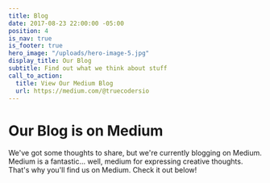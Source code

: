 ```yaml
---
title: Blog
date: 2017-08-23 22:00:00 -05:00
position: 4
is_nav: true
is_footer: true
hero_image: "/uploads/hero-image-5.jpg"
display_title: Our Blog
subtitle: Find out what we think about stuff
call_to_action:
  title: View Our Medium Blog
  url: https://medium.com/@truecodersio
---
```


# Our Blog is on Medium

We've got some thoughts to share, but we're currently blogging on Medium. Medium is a fantastic... well, medium for expressing creative thoughts. That's why you'll find us on Medium. Check it out below!